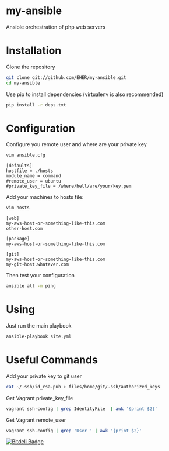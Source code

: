 # my-ansible
Ansible orchestration of php web servers

# Installation
Clone the repository
```bash
git clone git://github.com/EHER/my-ansible.git
cd my-ansible
```


Use pip to install dependencies (virtualenv is also recommended)
```bash
pip install -r deps.txt
```

# Configuration
Configure you remote user and where are your private key
```bash
vim ansible.cfg
```

```
[defaults]
hostfile = ./hosts
module_name = command
#remote_user = ubuntu
#private_key_file = /where/hell/are/your/key.pem
```

Add your machines to hosts file:
```bash
vim hosts
```

```
[web]
my-aws-host-or-something-like-this.com
other-host.com

[package]
my-aws-host-or-something-like-this.com

[git]
my-aws-host-or-something-like-this.com
my-git-host.whatever.com
```

Then test your configuration
```bash
ansible all -m ping
```

# Using
Just run the main playbook
```bash
ansible-playbook site.yml
```

# Useful Commands

Add your private key to git user
```bash
cat ~/.ssh/id_rsa.pub > files/home/git/.ssh/authorized_keys
```

Get Vagrant private_key_file
```bash
vagrant ssh-config | grep IdentityFile  | awk '{print $2}'
```

Get Vagrant remote_user
```bash
vagrant ssh-config | grep 'User ' | awk '{print $2}'
```

[![Bitdeli Badge](https://d2weczhvl823v0.cloudfront.net/EHER/my-ansible/trend.png)](https://bitdeli.com/free "Bitdeli Badge")

